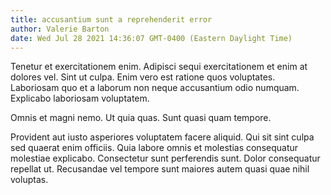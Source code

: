 ```yaml
---
title: accusantium sunt a reprehenderit error
author: Valerie Barton
date: Wed Jul 28 2021 14:36:07 GMT-0400 (Eastern Daylight Time)
---
```

Tenetur et exercitationem enim. Adipisci sequi exercitationem et enim at dolores vel. Sint ut culpa. Enim vero est ratione quos voluptates. Laboriosam quo et a laborum non neque accusantium odio numquam. Explicabo laboriosam voluptatem.

 Omnis et magni nemo. Ut quia quas. Sunt quasi quam tempore.

 Provident aut iusto asperiores voluptatem facere aliquid. Qui sit sint culpa sed quaerat enim officiis. Quia labore omnis et molestias consequatur molestiae explicabo. Consectetur sunt perferendis sunt. Dolor consequatur repellat ut. Recusandae vel tempore sunt maiores autem quasi quae nihil voluptas.